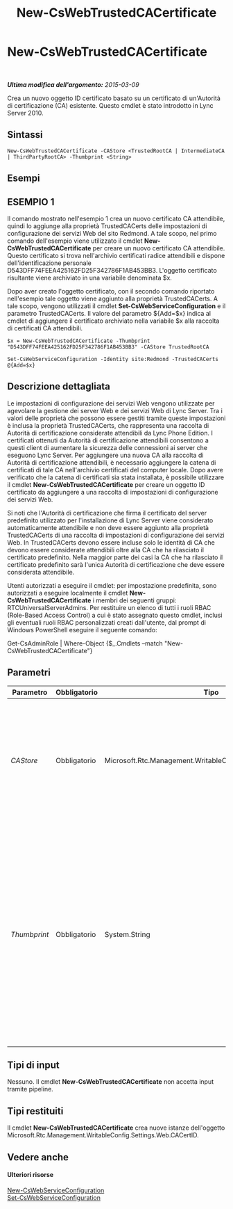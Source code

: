 ﻿---
title: New-CsWebTrustedCACertificate
TOCTitle: New-CsWebTrustedCACertificate
ms:assetid: a0a94971-372a-401a-8ae0-9ff649a9c301
ms:mtpsurl: https://technet.microsoft.com/it-it/library/Gg412746(v=OCS.15)
ms:contentKeyID: 49301503
ms.date: 08/24/2015
mtps_version: v=OCS.15
ms.translationtype: HT
---

# New-CsWebTrustedCACertificate

 

_**Ultima modifica dell'argomento:** 2015-03-09_

Crea un nuovo oggetto ID certificato basato su un certificato di un'Autorità di certificazione (CA) esistente. Questo cmdlet è stato introdotto in Lync Server 2010.

## Sintassi

    New-CsWebTrustedCACertificate -CAStore <TrustedRootCA | IntermediateCA | ThirdPartyRootCA> -Thumbprint <String>

## Esempi

## ESEMPIO 1

Il comando mostrato nell'esempio 1 crea un nuovo certificato CA attendibile, quindi lo aggiunge alla proprietà TrustedCACerts delle impostazioni di configurazione dei servizi Web del sito Redmond. A tale scopo, nel primo comando dell'esempio viene utilizzato il cmdlet **New-CsWebTrustedCACertificate** per creare un nuovo certificato CA attendibile. Questo certificato si trova nell'archivio certificati radice attendibili e dispone dell'identificazione personale D543DFF74FEEA425162FD25F342786F1AB453BB3. L'oggetto certificato risultante viene archiviato in una variabile denominata $x.

Dopo aver creato l'oggetto certificato, con il secondo comando riportato nell'esempio tale oggetto viene aggiunto alla proprietà TrustedCACerts. A tale scopo, vengono utilizzati il cmdlet **Set-CsWebServiceConfiguration** e il parametro TrustedCACerts. Il valore del parametro ${Add=$x} indica al cmdlet di aggiungere il certificato archiviato nella variabile $x alla raccolta di certificati CA attendibili.

    $x = New-CsWebTrustedCACertificate -Thumbprint "D543DFF74FEEA425162FD25F342786F1AB453BB3" -CAStore TrustedRootCA
    
    Set-CsWebServiceConfiguration -Identity site:Redmond -TrustedCACerts @{Add=$x}

## Descrizione dettagliata

Le impostazioni di configurazione dei servizi Web vengono utilizzate per agevolare la gestione dei server Web e dei servizi Web di Lync Server. Tra i valori delle proprietà che possono essere gestiti tramite queste impostazioni è inclusa la proprietà TrustedCACerts, che rappresenta una raccolta di Autorità di certificazione considerate attendibili da Lync Phone Edition. I certificati ottenuti da Autorità di certificazione attendibili consentono a questi client di aumentare la sicurezza delle connessioni ai server che eseguono Lync Server. Per aggiungere una nuova CA alla raccolta di Autorità di certificazione attendibili, è necessario aggiungere la catena di certificati di tale CA nell'archivio certificati del computer locale. Dopo avere verificato che la catena di certificati sia stata installata, è possibile utilizzare il cmdlet **New-CsWebTrustedCACertificate** per creare un oggetto ID certificato da aggiungere a una raccolta di impostazioni di configurazione dei servizi Web.

Si noti che l'Autorità di certificazione che firma il certificato del server predefinito utilizzato per l'installazione di Lync Server viene considerato automaticamente attendibile e non deve essere aggiunto alla proprietà TrustedCACerts di una raccolta di impostazioni di configurazione dei servizi Web. In TrustedCACerts devono essere incluse solo le identità di CA che devono essere considerate attendibili oltre alla CA che ha rilasciato il certificato predefinito. Nella maggior parte dei casi la CA che ha rilasciato il certificato predefinito sarà l'unica Autorità di certificazione che deve essere considerata attendibile.

Utenti autorizzati a eseguire il cmdlet: per impostazione predefinita, sono autorizzati a eseguire localmente il cmdlet **New-CsWebTrustedCACertificate** i membri dei seguenti gruppi: RTCUniversalServerAdmins. Per restituire un elenco di tutti i ruoli RBAC (Role-Based Access Control) a cui è stato assegnato questo cmdlet, inclusi gli eventuali ruoli RBAC personalizzati creati dall'utente, dal prompt di Windows PowerShell eseguire il seguente comando:

Get-CsAdminRole | Where-Object {$\_.Cmdlets –match "New-CsWebTrustedCACertificate"}

## Parametri


<table>
<colgroup>
<col style="width: 25%" />
<col style="width: 25%" />
<col style="width: 25%" />
<col style="width: 25%" />
</colgroup>
<thead>
<tr class="header">
<th>Parametro</th>
<th>Obbligatorio</th>
<th>Tipo</th>
<th>Descrizione</th>
</tr>
</thead>
<tbody>
<tr class="odd">
<td><p><em>CAStore</em></p></td>
<td><p>Obbligatorio</p></td>
<td><p>Microsoft.Rtc.Management.WritableConfig.Settings.Web.CAStore</p></td>
<td><p>Indica il nome dell'archivio certificati (nel computer locale) in cui è archiviato il certificato. I valori validi sono:</p>
<p>TrustedRootCA</p>
<p>IntermediateCA</p>
<p>ThirdPartyRootCA</p></td>
</tr>
<tr class="even">
<td><p><em>Thumbprint</em></p></td>
<td><p>Obbligatorio</p></td>
<td><p>System.String</p></td>
<td><p>Identificazione digitale del certificato che deve essere considerato attendibile da Lync Phone Edition. È possibile recuperare l'autorità emittente del certificato e i valori per l'identificazione digitale eseguendo il comando seguente:</p>
<p>Get-CsCertificate | Select-Object Issuer, Thumbprint.</p></td>
</tr>
</tbody>
</table>


## Tipi di input

Nessuno. Il cmdlet **New-CsWebTrustedCACertificate** non accetta input tramite pipeline.

## Tipi restituiti

Il cmdlet **New-CsWebTrustedCACertificate** crea nuove istanze dell'oggetto Microsoft.Rtc.Management.WritableConfig.Settings.Web.CACertID.

## Vedere anche

#### Ulteriori risorse

[New-CsWebServiceConfiguration](new-cswebserviceconfiguration.md)  
[Set-CsWebServiceConfiguration](set-cswebserviceconfiguration.md)

